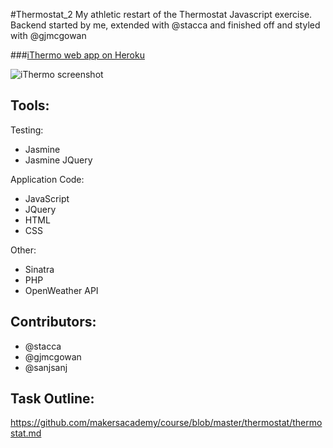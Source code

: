 #Thermostat_2
My athletic restart of the Thermostat Javascript exercise.  Backend started by me, extended with @stacca and finished off and styled with @gjmcgowan

###[iThermo web app on Heroku](http://ithermo.herokuapp.com)

![iThermo screenshot](http://sanjsanj.github.io/images/week6_ithermo.png)

Tools:
------
Testing:
- Jasmine
- Jasmine JQuery

Application Code:
- JavaScript
- JQuery
- HTML
- CSS

Other:
- Sinatra
- PHP
- OpenWeather API

Contributors:
-------------
- @stacca
- @gjmcgowan
- @sanjsanj

Task Outline:
-------------
https://github.com/makersacademy/course/blob/master/thermostat/thermostat.md
